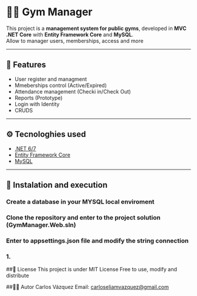 # 🏋️‍♂️ Gym Manager

This project is a **management system for public gyms**, developed in **MVC .NET Core** with **Entity Framework Core** and **MySQL**.  
Allow to manager users, memberships, access and more

---

## 📌 Features

- User register and managment
- Mmeberships control (Active/Expired)
- Attendance management (Checki in/Check Out)
- Reports (Prototype)
- Login with Identity
- CRUDS

---

## ⚙️ Tecnologhies used

- [.NET 6/7](https://dotnet.microsoft.com/)
- [Entity Framework Core](https://learn.microsoft.com/ef/core/)
- [MySQL](https://www.mysql.com/)


---

## 🚀 Instalation and execution

### Create a database in your MYSQL local enviroment


### 

### Clone the repository and enter to the project solution (GymManager.Web.sln)


### Enter to appsettings.json file and modify the string connection

### 1. 


##📜 License
This project is under MIT License
Free to use, modify and distribute

##👨‍💻 Autor
Carlos Vázquez
Email: carloseliamvazquez@gmail.com
